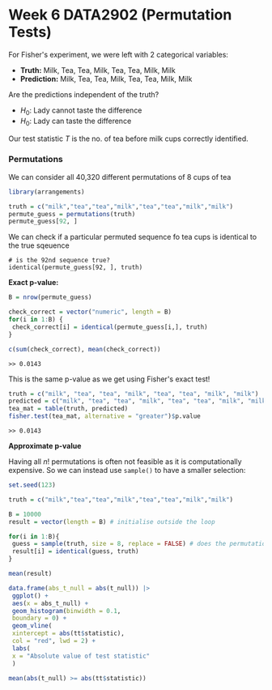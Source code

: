 # Week 6 DATA2902 (Permutation Tests)

For Fisher's experiment, we were left with 2 categorical variables:

- **Truth:** Milk, Tea, Tea, Milk, Tea, Tea, Milk, Milk
- **Prediction:** Milk, Tea, Tea, Milk, Tea, Tea, Milk, Milk

Are the predictions independent of the truth?

- $H_0:$ Lady cannot taste the difference
- $H_0:$ Lady can taste the difference

Our test statistic $T$ is the no. of tea before milk cups correctly identified.

### Permutations

We can consider all 40,320 different permutations of 8 cups of tea

```r
library(arrangements)

truth = c("milk","tea","tea","milk","tea","tea","milk","milk")
permute_guess = permutations(truth)
permute_guess[92, ]
```

We can check if a particular permuted sequence fo tea cups is identical to the true sqeuence

```
# is the 92nd sequence true?
identical(permute_guess[92, ], truth)
```

**Exact p-value:**

```r
B = nrow(permute_guess)

check_correct = vector("numeric", length = B)
for(i in 1:B) {
 check_correct[i] = identical(permute_guess[i,], truth)
}

c(sum(check_correct), mean(check_correct))
```

```
>> 0.0143
```

This is the same p-value as we get using Fisher's exact test!

```r
truth = c("milk", "tea", "tea", "milk", "tea", "tea", "milk", "milk")
predicted = c("milk", "tea", "tea", "milk", "tea", "tea", "milk", "milk")
tea_mat = table(truth, predicted)
fisher.test(tea_mat, alternative = "greater")$p.value
```

```
>> 0.0143
```

**Approximate p-value**

Having all $n!$ permutations is often not feasible as it is computationally expensive. So we can instead use `sample()` to have a smaller selection:

```r
set.seed(123)

truth = c("milk","tea","tea","milk","tea","tea","milk","milk")

B = 10000
result = vector(length = B) # initialise outside the loop

for(i in 1:B){
 guess = sample(truth, size = 8, replace = FALSE) # does the permutation
 result[i] = identical(guess, truth)
}

mean(result)
```

```r
data.frame(abs_t_null = abs(t_null)) |>
 ggplot() +
 aes(x = abs_t_null) +
 geom_histogram(binwidth = 0.1,
 boundary = 0) +
 geom_vline(
 xintercept = abs(tt$statistic), 
 col = "red", lwd = 2) +
 labs(
 x = "Absolute value of test statistic"
 )
```

```r
mean(abs(t_null) >= abs(tt$statistic))
```




